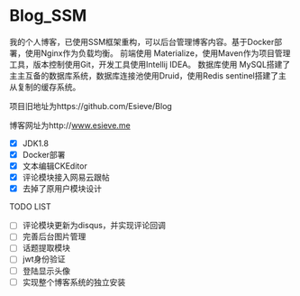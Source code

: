 # Blog_SSM
我的个人博客，已使用SSM框架重构，可以后台管理博客内容。基于Docker部署，使用Nginx作为负载均衡。
前端使用 Materialize，使用Maven作为项目管理工具，版本控制使用Git，开发工具使用Intellij IDEA。
数据库使用 MySQL搭建了主主互备的数据库系统，数据库连接池使用Druid，使用Redis sentinel搭建了主从复制的缓存系统。


项目旧地址为https://github.com/Esieve/Blog

博客网址为http://www.esieve.me
- [x] JDK1.8
- [x] Docker部署
- [x] 文本编辑CKEditor
- [x] 评论模块接入网易云跟帖
- [x] 去掉了原用户模块设计

TODO LIST
- [ ] 评论模块更新为disqus，并实现评论回调
- [ ] 完善后台图片管理
- [ ] 话题提取模块
- [ ] jwt身份验证
- [ ] 登陆显示头像
- [ ] 实现整个博客系统的独立安装
